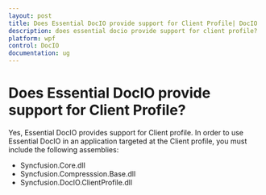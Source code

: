 ```yaml
---
layout: post
title: Does Essential DocIO provide support for Client Profile| DocIO | Wpf | Syncfusion
description: does essential docio provide support for client profile?
platform: wpf
control: DocIO
documentation: ug
---
```


# Does Essential DocIO provide support for Client Profile?

Yes, Essential DocIO provides support for Client profile. In order to use Essential DocIO in an application targeted at the Client profile, you must include the following assemblies:

* Syncfusion.Core.dll
* Syncfusion.Compresssion.Base.dll
* Syncfusion.DocIO.ClientProfile.dll



